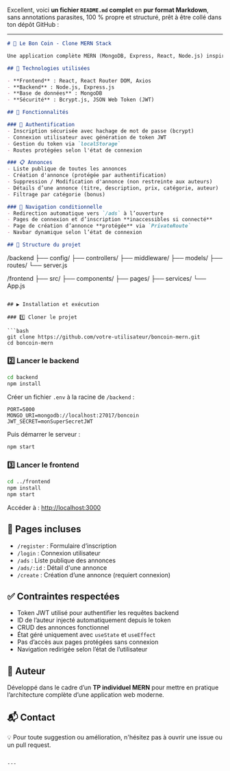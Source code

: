 Excellent, voici **un fichier `README.md` complet** en **pur format Markdown**, sans annotations parasites, 100 % propre et structuré, prêt à être collé dans ton dépôt GitHub :

---

```markdown
# 🛒 Le Bon Coin - Clone MERN Stack

Une application complète MERN (MongoDB, Express, React, Node.js) inspirée de "Le Bon Coin", permettant aux utilisateurs de publier, consulter et gérer des petites annonces.

## 🔧 Technologies utilisées

- **Frontend** : React, React Router DOM, Axios
- **Backend** : Node.js, Express.js
- **Base de données** : MongoDB
- **Sécurité** : Bcrypt.js, JSON Web Token (JWT)

## 🧰 Fonctionnalités

### 🔐 Authentification
- Inscription sécurisée avec hachage de mot de passe (bcrypt)
- Connexion utilisateur avec génération de token JWT
- Gestion du token via `localStorage`
- Routes protégées selon l'état de connexion

### 📋 Annonces
- Liste publique de toutes les annonces
- Création d'annonce (protégée par authentification)
- Suppression / Modification d'annonce (non restreinte aux auteurs)
- Détails d’une annonce (titre, description, prix, catégorie, auteur)
- Filtrage par catégorie (bonus)

### 🔀 Navigation conditionnelle
- Redirection automatique vers `/ads` à l’ouverture
- Pages de connexion et d’inscription **inaccessibles si connecté**
- Page de création d’annonce **protégée** via `PrivateRoute`
- Navbar dynamique selon l’état de connexion

## 📁 Structure du projet

```

/backend
├── config/
├── controllers/
├── middleware/
├── models/
├── routes/
└── server.js

/frontend
├── src/
├── components/
├── pages/
├── services/
└── App.js

````

## ▶️ Installation et exécution

### 1️⃣ Cloner le projet

```bash
git clone https://github.com/votre-utilisateur/boncoin-mern.git
cd boncoin-mern
````

### 2️⃣ Lancer le backend

```bash
cd backend
npm install
```

Créer un fichier `.env` à la racine de `/backend` :

```env
PORT=5000
MONGO_URI=mongodb://localhost:27017/boncoin
JWT_SECRET=monSuperSecretJWT
```

Puis démarrer le serveur :

```bash
npm start
```

### 3️⃣ Lancer le frontend

```bash
cd ../frontend
npm install
npm start
```

Accéder à : [http://localhost:3000](http://localhost:3000)

## 📸 Pages incluses

* `/register` : Formulaire d’inscription
* `/login` : Connexion utilisateur
* `/ads` : Liste publique des annonces
* `/ads/:id` : Détail d'une annonce
* `/create` : Création d’une annonce (requiert connexion)

## ✅ Contraintes respectées

* Token JWT utilisé pour authentifier les requêtes backend
* ID de l’auteur injecté automatiquement depuis le token
* CRUD des annonces fonctionnel
* État géré uniquement avec `useState` et `useEffect`
* Pas d’accès aux pages protégées sans connexion
* Navigation redirigée selon l’état de l’utilisateur

## 📌 Auteur

Développé dans le cadre d’un **TP individuel MERN** pour mettre en pratique l’architecture complète d’une application web moderne.

## 📬 Contact

💡 Pour toute suggestion ou amélioration, n'hésitez pas à ouvrir une issue ou un pull request.

```

---

